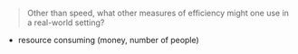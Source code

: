 > Other than speed, what other measures of efficiency might one use in a
> real-world setting?

- resource consuming (money, number of people)
